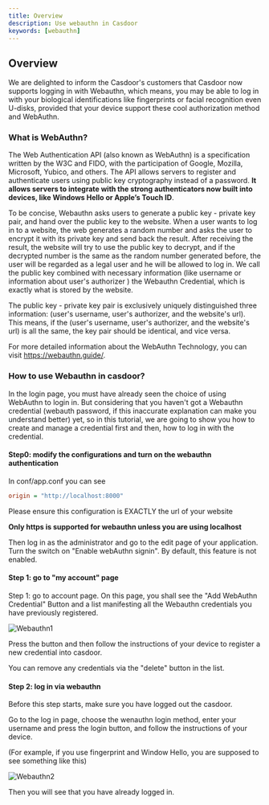 ```yaml
---
title: Overview
description: Use webauthn in Casdoor
keywords: [webauthn]
---
```


## Overview

We are delighted to inform the Casdoor's customers that Casdoor now supports logging in with Webauthn, which means, you may be able to log in with your biological identifications like fingerprints or facial recognition even U-disks, provided that your device support these cool authorization method and WebAuthn.

### What is WebAuthn?

The Web Authentication API (also known as WebAuthn) is a specification written by the W3C and FIDO, with the participation of Google, Mozilla, Microsoft, Yubico, and others. The API allows servers to register and authenticate users using public key cryptography instead of a password. **It allows servers to integrate with the strong authenticators now built into devices, like Windows Hello or Apple’s Touch ID**. 

To be concise, Webauthn asks users to generate a public key - private key pair, and hand over the public key to the website. When a user wants to log in to a website, the web generates a random number and asks the user to encrypt it with its private key and send back the result. After receiving the result, the website will try to use the public key to decrypt, and if the decrypted number is the same as the random number generated before, the user will be regarded as a legal user and he will be allowed to log in. We call the public key combined with necessary information (like username or information about user's authorizer ) the Webauthn Credential, which is exactly what is stored by the website.

The public key - private key pair is exclusively uniquely distinguished three information: (user's username, user's authorizer, and the website's url). This means, if the (user's username, user's authorizer, and the website's url) is all the same, the key pair should be identical, and vice versa.

For more detailed information about the WebAuthn Technology, you can visit <https://webauthn.guide/>.

### How to use Webauthn in casdoor?

In the login page, you must have already seen the choice of using WebAuthn to login in. But considering that you haven't got a Webauthn credential (webauth password, if this inaccurate explanation can make you understand better) yet, so in this tutorial, we are going to show you how to create and manage a credential first and then, how to log in with the credential.

#### Step0: modify the configurations and turn on the webauthn authentication

In conf/app.conf you can see

```ini
origin = "http://localhost:8000"
```

Please ensure this configuration is EXACTLY the url of your website

**Only https is supported for webauthn unless you are using localhost**

Then log in as the administrator and go to the edit page of your application. Turn the switch on "Enable webAuthn signin". By default, this feature is not enabled.

#### Step 1: go to "my account" page

Step 1: go to account page. On this page, you shall see the "Add WebAuthn Credential" Button and a list manifesting all the Webauthn credentials you have previously registered.

![Webauthn1](/img/webauthn/webauthn.png)

Press the button and then follow the instructions of your device to register a new credential into casdoor.

You can remove any credentials via the "delete" button in the list.

#### Step 2: log in via webauthn

Before this step starts, make sure you have logged out the casdoor.

Go to the log in page, choose the wenauthn login method, enter your username and press the login button, and follow the instructions of your device.

(For example, if you use fingerprint and Window Hello, you are supposed to see something like this)

![Webauthn2](/img/webauthn/login_webauthn.png)

Then you will see that you have already logged in.
